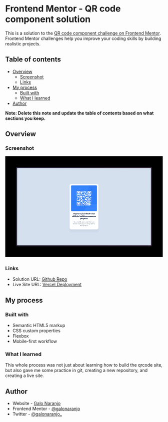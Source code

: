 # Frontend Mentor - QR code component solution

This is a solution to the [QR code component challenge on Frontend Mentor](https://www.frontendmentor.io/challenges/qr-code-component-iux_sIO_H). Frontend Mentor challenges help you improve your coding skills by building realistic projects.

## Table of contents

- [Overview](#overview)
  - [Screenshot](#screenshot)
  - [Links](#links)
- [My process](#my-process)
  - [Built with](#built-with)
  - [What I learned](#what-i-learned)
- [Author](#author)

**Note: Delete this note and update the table of contents based on what sections you keep.**

## Overview

### Screenshot

![Screenshot of the final results.](./screenshot.jpg)

### Links

- Solution URL: [Github Repo](https://github.com/galonaranjo/practice-qrcode)
- Live Site URL: [Vercel Deployment](http://qrcode-frontend-challenge.vercel.app)

## My process

### Built with

- Semantic HTML5 markup
- CSS custom properties
- Flexbox
- Mobile-first workflow

### What I learned

This whole process was not just about learning how to build the qrcode site, but also gave me some practice in git, creating a new repository, and creating a live site.

## Author

- Website - [Galo Naranjo](https://www.your-site.com)
- Frontend Mentor - [@galonaranjo](https://www.frontendmentor.io/profile/galonaranjo)
- Twitter - [@galonaranjo\_](https://www.twitter.com/galonaranjo)
